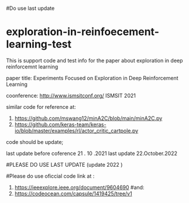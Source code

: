 #
#Do use last update
#
# exploration-in-reinfoecement-learning-test
This is support code and test info for the paper about exploration in deep reinforcemnt learning 

paper title: Experiments Focused on Exploration in Deep Reinforcement Learning



coonference: http://www.ismsitconf.org/ ISMSIT 2021 

similar code for reference at:
1) https://github.com/mswang12/minA2C/blob/main/minA2C.py
2) https://github.com/keras-team/keras-io/blob/master/examples/rl/actor_critic_cartpole.py


code should be update;

last update before coference 21 . 10 .2021
last update 22.October.2022

#PLEASE DO USE LAST UPDATE (update 2022 )

#Please do use oficcial code link at : 
1) https://ieeexplore.ieee.org/document/9604690
#and: 
2) https://codeocean.com/capsule/1419425/tree/v1
